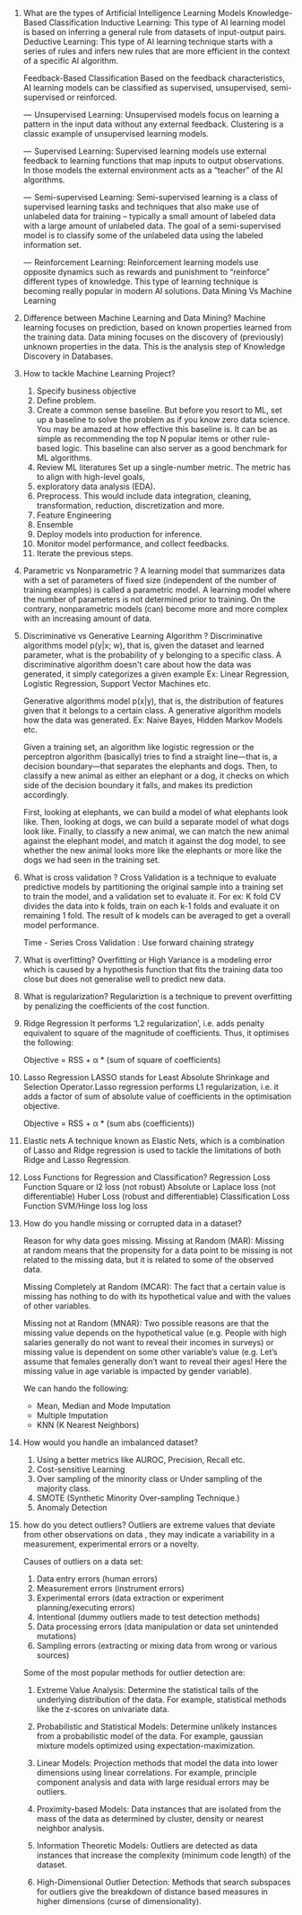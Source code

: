 1. What are the types of Artificial Intelligence Learning Models
    Knowledge-Based Classification
    Inductive Learning: This type of AI learning model is based on inferring a general rule from datasets of input-output pairs.
    Deductive Learning: This type of AI learning technique starts with a series of rules and infers new rules that are more efficient in the context of a specific AI algorithm.

    Feedback-Based Classification
    Based on the feedback characteristics, AI learning models can be classified as supervised, unsupervised, semi-supervised or reinforced.

    —  Unsupervised Learning: Unsupervised models focus on learning a pattern in the input data without any external feedback. Clustering is a classic example of unsupervised learning models.

    —  Supervised Learning: Supervised learning models use external feedback to learning functions that map inputs to output observations. In those models the external environment acts as a “teacher” of the AI algorithms.

    —  Semi-supervised Learning: Semi-supervised learning is a class of supervised learning tasks and techniques that also make use of unlabeled data for training – typically a small amount of labeled data with a large amount of unlabeled data. The goal of a semi-supervised model is to classify some of the unlabeled data using the labeled information set.

    —  Reinforcement Learning: Reinforcement learning models use opposite dynamics such as rewards and punishment to “reinforce” different types of knowledge. This type of learning technique is becoming really popular in modern AI solutions.
    Data Mining Vs Machine Learning




2. Difference between Machine Learning and Data Mining?
    Machine learning focuses on prediction, based on known properties learned from the training data.
    Data mining focuses on the discovery of (previously) unknown properties in the data. This is the analysis step of Knowledge Discovery in Databases.




3. How to tackle Machine Learning Project?
    1. Specify business objective
    2. Define problem.
    3. Create a common sense baseline. But before you resort to ML, set up a baseline to solve the problem as if you know zero data science. You may be amazed at how effective this baseline is. It can be as simple as recommending the top N popular items or other rule-based logic. This baseline can also server as a good benchmark for ML algorithms.
    4. Review ML literatures
    Set up a single-number metric. The metric has to align with high-level goals, 
    5. exploratory data analysis (EDA). 
    6. Preprocess. This would include data integration, cleaning, transformation, reduction, discretization and more.
    7. Feature Engineering
    8. Ensemble
    9. Deploy models into production for inference.
    10. Monitor model performance, and collect feedbacks.
    11. Iterate the previous steps. 




4. Parametric vs Nonparametric ?
    A learning model that summarizes data with a set of parameters of fixed size (independent of the number of training examples) is called a parametric model.
    A learning model where the number of parameters is not determined prior to training. On the contrary, nonparametric models (can) become more and more complex with an increasing amount of data.




5. Discriminative vs Generative Learning Algorithm ?
    Discriminative algorithms model p(y|x; w), that is, given the dataset and learned parameter, what is the probability of y belonging to a specific class. A discriminative algorithm doesn't care about how the data was generated, it simply categorizes a given example
    Ex: Linear Regression, Logistic Regression, Support Vector Machines etc.

    Generative algorithms model p(x|y), that is, the distribution of features given that it belongs to a certain class. A generative algorithm models how the data was generated.
    Ex: Naive Bayes, Hidden Markov Models etc.

    Given a training set, an algorithm like logistic regression or the perceptron algorithm (basically) tries to find a straight line—that is, a decision boundary—that separates the elephants and dogs. Then, to classify a new animal as either an elephant or a dog, it checks on which side of the decision boundary it falls, and makes its prediction accordingly.

    First, looking at elephants, we can build a model of what elephants look like. Then, looking at dogs, we can build a separate model of what dogs look like. Finally, to classify a new animal, we can match the new animal against the elephant model, and match it against the dog model, to see whether the new animal looks more like the elephants or more like the dogs we had seen in the training set.





6. What is cross validation ?
    Cross Validation is a technique to evaluate predictive models by partitioning the original sample into a training set to train the model, and a validation set to evaluate it. For ex: K fold CV divides the data into k folds, train on each k-1 folds and evaluate it on remaining 1 fold. The result of k models can be averaged to get a overall model performance.

    Time - Series Cross Validation : Use forward chaining strategy





7. What is overfitting?
    Overfitting or High Variance is a modeling error which is caused by a hypothesis function that fits the training data too close but does not generalise well to predict new data.
    




8. What is regularization?
    Regulariztion is a technique to prevent overfitting by penalizing the coefficients of the cost function.
    




9. Ridge Regression
    It performs ‘L2 regularization’, i.e. adds penalty equivalent to square of the magnitude of coefficients. Thus, it optimises the following:

    Objective = RSS + α * (sum of square of coefficients)





10. Lasso Regression
    LASSO stands for Least Absolute Shrinkage and Selection Operator.Lasso regression performs L1 regularization, i.e. it adds a factor of sum of absolute value of coefficients in the optimisation objective.

    Objective = RSS + α * (sum abs (coefficients))

11. Elastic nets
    A technique known as Elastic Nets, which is a combination of Lasso and Ridge regression is used to tackle the limitations of both Ridge and Lasso Regression.





12. Loss Functions for Regression and Classification?
    Regression Loss Function
        Square or l2 loss (not robust)
        Absolute or Laplace loss (not differentiable)
        Huber Loss (robust and differentiable)
    Classification Loss Function
        SVM/Hinge loss
        log loss





13. How do you handle missing or corrupted data in a dataset?

    Reason for why data goes missing.
    Missing at Random (MAR): Missing at random means that the propensity for a data point to be missing is not related to the missing data, but it is related to some of the observed data.

    Missing Completely at Random (MCAR): The fact that a certain value is missing has nothing to do with its hypothetical value and with the values of other variables.

    Missing not at Random (MNAR): Two possible reasons are that the missing value depends on the hypothetical value (e.g. People with high salaries generally do not want to reveal their incomes in surveys) or missing value is dependent on some other variable’s value (e.g. Let’s assume that females generally don’t want to reveal their ages! Here the missing value in age variable is impacted by gender variable).

    We can hando the following:
    * Mean, Median and Mode Imputation
    * Multiple Imputation
    * KNN (K Nearest Neighbors)





14. How would you handle an imbalanced dataset?
    1. Using a better metrics like AUROC, Precision, Recall etc.
    2. Cost-sensitive Learning
    3. Over sampling of the minority class or Under sampling of the majority class.
    4. SMOTE (Synthetic Minority Over-sampling Technique.)
    5. Anomaly Detection





15. how do you detect outliers?
    Outliers are extreme values that deviate from other observations on data , they may indicate a variability in a measurement, experimental errors or a novelty.

    Causes of outliers on a data set:
    1. Data entry errors (human errors)
    2. Measurement errors (instrument errors)
    3. Experimental errors (data extraction or experiment planning/executing errors)
    4. Intentional (dummy outliers made to test detection methods)
    5. Data processing errors (data manipulation or data set unintended mutations)
    6. Sampling errors (extracting or mixing data from wrong or various sources)

    Some of the most popular methods for outlier detection are:

    1. Extreme Value Analysis: 
    Determine the statistical tails of the underlying distribution of the data. For example, statistical methods like the z-scores on univariate data.

    2. Probabilistic and Statistical Models: 
    Determine unlikely instances from a probabilistic model of the data. For example, gaussian mixture models optimized using expectation-maximization.

    3. Linear Models: Projection methods that model the data into lower dimensions using linear correlations. For example, principle component analysis and data with large residual errors may be outliers.

    4. Proximity-based Models: Data instances that are isolated from the mass of the data as determined by cluster, density or nearest neighbor analysis.

    5. Information Theoretic Models: Outliers are detected as data instances that increase the complexity (minimum code length) of the dataset.

    6. High-Dimensional Outlier Detection: Methods that search subspaces for outliers give the breakdown of distance based measures in higher dimensions (curse of dimensionality).

